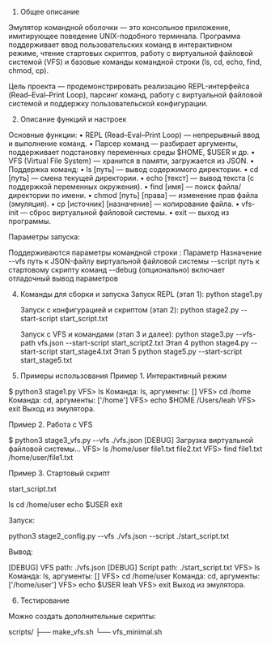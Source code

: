 1. Общее описание

Эмулятор командной оболочки — это консольное приложение, имитирующее поведение UNIX-подобного терминала.
Программа поддерживает ввод пользовательских команд в интерактивном режиме, чтение стартовых скриптов, работу с виртуальной файловой системой (VFS) и базовые команды командной строки (ls, cd, echo, find, chmod, cp).

Цель проекта — продемонстрировать реализацию REPL-интерфейса (Read–Eval–Print Loop), парсинг команд, работу с виртуальной файловой системой и поддержку пользовательской конфигурации.

2. Описание функций и настроек

Основные функции:
 • REPL (Read–Eval–Print Loop) — непрерывный ввод и выполнение команд.
 • Парсер команд — разбирает аргументы, поддерживает подстановку переменных среды $HOME, $USER и др.
 • VFS (Virtual File System) — хранится в памяти, загружается из JSON.
 • Поддержка команд:
 • ls [путь] — вывод содержимого директории.
 • cd [путь] — смена текущей директории.
 • echo [текст] — вывод текста (с поддержкой переменных окружения).
 • find [имя] — поиск файла/директории по имени.
 • chmod [путь] [права] — изменение прав файла (эмуляция).
 • cp [источник] [назначение] — копирование файла.
 • vfs-init — сброс виртуальной файловой системы.
 • exit — выход из программы.

 Параметры запуска:

Поддерживаются параметры командной строки :
Параметр Назначение
--vfs путь к JSON-файлу виртуальной файловой системы
--script путь к стартовому скрипту команд
--debug (опционально) включает отладочный вывод параметров

4. Команды для сборки и запуска
   Запуск REPL (этап 1):
   python stage1.py
   
   Запуск с конфигурацией и скриптом (этап 2): 
   python stage2.py --start-script start_script.txt
   
   Запуск с VFS и командами (этап 3 и далее):
   python stage3.py --vfs-path vfs.json --start-script start_script2.txt
   Этап 4
   python stage4.py --start-script start_stage4.txt
   Этап 5
   python stage5.py --start-script start_stage5.txt

5. Примеры использования
Пример 1. Интерактивный режим

$ python3 stage1.py
VFS> ls
Команда: ls, аргументы: []
VFS> cd /home
Команда: cd, аргументы: ['/home']
VFS> echo $HOME
/Users/leah
VFS> exit
Выход из эмулятора.

Пример 2. Работа с VFS

$ python3 stage3_vfs.py --vfs ./vfs.json
[DEBUG] Загрузка виртуальной файловой системы...
VFS> ls /home/user
file1.txt
file2.txt
VFS> find file1.txt
/home/user/file1.txt

Пример 3. Стартовый скрипт

start_script.txt

ls
cd /home/user
echo $USER
exit

Запуск:

python3 stage2_config.py --vfs ./vfs.json --script ./start_script.txt

Вывод:

[DEBUG] VFS path: ./vfs.json
[DEBUG] Script path: ./start_script.txt
VFS> ls
Команда: ls, аргументы: []
VFS> cd /home/user
Команда: cd, аргументы: ['/home/user']
VFS> echo $USER
leah
VFS> exit
Выход из эмулятора.

6. Тестирование

Можно создать дополнительные скрипты:

scripts/
├── make_vfs.sh
└── vfs_minimal.sh

